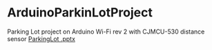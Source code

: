 # ArduinoParkinLotProject
Parking Lot project on Arduino Wi-Fi rev 2 with CJMCU-530 distance sensor
[ParkingLot .pptx](https://github.com/anna20121/ArduinoParkinLotProject/files/10489114/ParkingLot.pptx)
